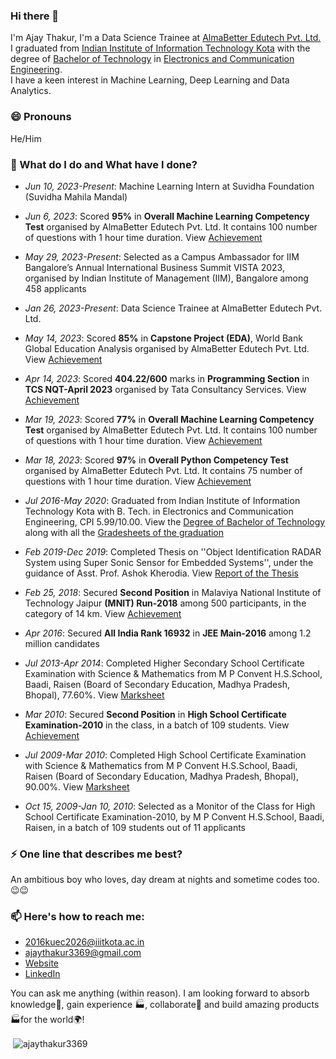 ### Hi there 👋

I'm Ajay Thakur, I'm a Data Science Trainee at [AlmaBetter Edutech Pvt. Ltd.](https://www.almabetter.com/) I graduated from [Indian Institute of Information Technology Kota](https://iiitkota.ac.in/) with the degree of [Bachelor of Technology](https://ajaythakur3369.github.io/documents/Degree_of_Bachelor_of_Technology.pdf) in [Electronics and Communication Engineering](https://files.iiitkota.ac.in/pdf/ECE_UG_Syllabus_2021_New.pdf).  
I have a keen interest in Machine Learning, Deep Learning and Data Analytics.

### 😄 Pronouns
He/Him

### 🌱 What do I do and What have I done? 

- *Jun 10, 2023-Present*: Machine Learning Intern at Suvidha Foundation (Suvidha Mahila Mandal)

- *Jun 6, 2023*: Scored **95%** in **Overall Machine Learning Competency Test** organised by AlmaBetter Edutech Pvt. Ltd. It contains 100 number of questions with 1 hour time duration. View [Achievement](https://certificates.almabetter.com/en/verify/76287277015751)

- *May 29, 2023-Present*: Selected as a Campus Ambassador for IIM Bangalore’s Annual International Business Summit VISTA 2023, organised by Indian Institute of Management (IIM), Bangalore among 458 applicants

- *Jan 26, 2023-Present*: Data Science Trainee at AlmaBetter Edutech Pvt. Ltd.

- *May 14, 2023*: Scored **85%** in **Capstone Project (EDA)**, World Bank Global Education Analysis organised by AlmaBetter Edutech Pvt. Ltd. View [Achievement](https://certificates.almabetter.com/en/verify/00109211078827)

- *Apr 14, 2023*: Scored **404.22/600** marks in **Programming Section** in **TCS NQT-April 2023** organised by Tata Consultancy Services. View [Achievement](https://ajaythakur3369.github.io/documents/TCS_NQT_IT_Score_Card.pdf)

- *Mar 19, 2023*: Scored **77%** in **Overall Machine Learning Competency Test** organised by AlmaBetter Edutech Pvt. Ltd. It contains 100 number of questions with 1 hour time duration. View [Achievement](https://certificates.almabetter.com/en/verify/26954260993999)

- *Mar 18, 2023*: Scored **97%** in **Overall Python Competency Test** organised by AlmaBetter Edutech Pvt. Ltd. It contains 75 number of questions with 1 hour time duration. View [Achievement](https://certificates.almabetter.com/en/verify/76287277015751) 
  
 - *Jul 2016-May 2020*: Graduated from Indian Institute of Information Technology Kota with B. Tech. in Electronics and Communication Engineering, CPI 5.99/10.00. View the [Degree of Bachelor
of Technology](https://ajaythakur3369.github.io/documents/Degree_of_Bachelor_of_Technology.pdf) along with all the [Gradesheets of the  graduation](https://ajaythakur3369.github.io/documents/Gradesheets_of_the_graduation.pdf)

 - *Feb 2019-Dec 2019*: Completed Thesis on ''Object Identification RADAR System using Super Sonic Sensor for Embedded Systems'', under the guidance of Asst. Prof. Ashok Kherodia. View  [Report of the Thesis](https://ajaythakur3369.github.io/documents/Thesis_Report_of_Bachelor_of_Technology.pdf)

- *Feb 25, 2018*: Secured **Second Position** in Malaviya National Institute of Technology Jaipur **(MNIT) Run-2018** among 500 participants, in the category of 14 km. View [Achievement](https://ajaythakur3369.github.io/documents/MNIT_Run_2018_Achievement.pdf)

- *Apr 2016*: Secured **All India Rank 16932** in **JEE Main-2016** among 1.2 million candidates

- *Jul 2013-Apr 2014*: Completed Higher Secondary School Certificate Examination with Science & Mathematics from M P Convent H.S.School, Baadi, Raisen (Board of Secondary Education, Madhya Pradesh, Bhopal), 77.60%. View [Marksheet](https://ajaythakur3369.github.io/documents/Higher_Secondary_School_Certificate_Examination.pdf) 

- *Mar 2010*: Secured **Second Position** in **High School Certificate Examination-2010** in the class, in a batch of 109 students. View [Achievement](https://ajaythakur3369.github.io/documents/High_School_Certificate_Examination.pdf) 

- *Jul 2009-Mar 2010*: Completed High School Certificate Examination with Science & Mathematics from M P Convent H.S.School, Baadi, Raisen (Board of Secondary Education, Madhya Pradesh, Bhopal), 90.00%. View [Marksheet](https://ajaythakur3369.github.io/documents/High_School_Certificate_Examination.pdf)
 
- *Oct 15, 2009-Jan 10, 2010*: Selected as a Monitor of the Class for High School Certificate Examination-2010, by M P Convent H.S.School, Baadi, Raisen, in a batch of 109 students out of 11 applicants

### ⚡ One line that describes me best? 
An ambitious boy who loves, day dream at nights and sometime codes too.😉😉

### 📫 Here's how to reach me:  

- [2016kuec2026@iiitkota.ac.in](mailto:2016kuec2026@iiitkota.ac.in)
- [ajaythakur3369@gmail.com](mailto:ajaythakur3369@gmail.com)
- [Website](https://ajaythakur3369.github.io/) 
- [LinkedIn](https://www.linkedin.com/in/ajay-thakur-b51359265/) 

You can ask me anything (within reason). I am looking forward to absorb knowledge🧠, gain experience 🏭, collaborate🤝 and build amazing products 🏭for the world🌍!

<p>&nbsp;<img align="center" src="https://github-readme-stats.vercel.app/api?username=ajaythakur3369&show_icons=true&locale=en" alt="ajaythakur3369" /></p>

<!--
**ajaythakur3369/ajaythakur3369** is a ✨ _special_ ✨ repository because its `README.md` (this file) appears on your GitHub profile.

Here are some ideas to get you started:

- 🔭 I’m currently working on ...
- 🌱 I’m currently learning ...
- 👯 I’m looking to collaborate on ...
- 🤔 I’m looking for help with ...
- 💬 Ask me about ...
- 📫 How to reach me: ...
- 😄 Pronouns: ...
- ⚡ Fun fact: ...
-->

